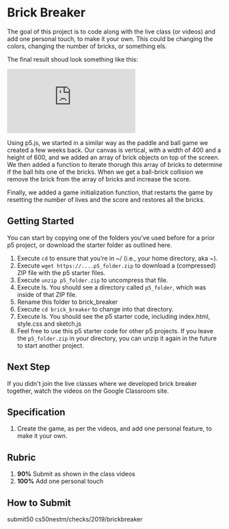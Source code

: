 # Brick Breaker

The goal of this project is to code along with the live class (or videos) and add one personal touch, to make it your own. This could be changing the colors, changing the number of bricks, or something els.

<style type="text/css"> .iframe_container { position: relative; padding-bottom: 56.25%; padding-top: 25px; height: 0; margin-bottom: 30px; } .iframe_container iframe { position: absolute; top: 0; left: 0; width: 100%; height: 100%; } </style>

The final result shoud look something like this:

<iframe src="https://www.youtube.com/embed/UvXiMSsKpbs" frameborder="0" allow="accelerometer; autoplay; encrypted-media; gyroscope; picture-in-picture" allowfullscreen></iframe>

Using p5.js, we started in a similar way as the paddle and ball game we created a few weeks back. Our canvas is vertical, with a width of 400 and a height of 600, and we added an array of brick objects on top of the screen. We then added a function to iterate thorugh this array of bricks to determine if the ball hits one of the bricks. When we get a ball-brick collision we remove the brick from the array of bricks and increase the score.

Finally, we added a game initialization function, that restarts the game by resetting the number of lives and the score and restores all the bricks.

## Getting Started

You can start by copying one of the folders you've used before for a prior p5 project, or download the starter folder as outlined here.

1. Execute `cd` to ensure that you’re in ~/ (i.e., your home directory, aka ~).
2. Execute `wget https://....p5_folder.zip` to download a (compressed) ZIP file with the p5 starter files.
1. Execute `unzip p5_folder.zip` to uncompress that file.
1. Execute ls. You should see a directory called `p5_folder`, which was inside of that ZIP file.
1. Rename this folder to brick_breaker
1. Execute `cd brick_breaker` to change into that directory.
1. Execute ls. You should see the p5 starter code, including index.html, style.css and sketch.js
1. Feel free to use this p5 starter code for other p5 projects. If you leave the `p5_folder.zip` in your directory, you can unzip it again in the future to start another project.

## Next Step

If you didn't join the live classes where we developed brick breaker together, watch the videos on the Google Classroom site.

## Specification

1. Create the game, as per the videos, and add one personal feature, to make it your own.

## Rubric

1. **90%** Submit as shown in the class videos
1. **100%** Add one personal touch

## How to Submit

submit50 cs50nestm/checks/2019/brickbreaker


